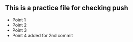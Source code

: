## This is a practice file for checking push
* Point 1
* Point 2 
* Point 3
* Point 4 added for 2nd commit